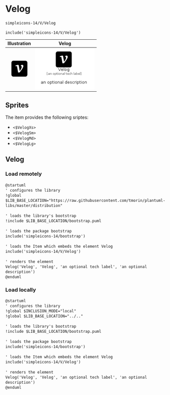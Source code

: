 # Velog


```text
simpleicons-14/V/Velog
```

```text
include('simpleicons-14/V/Velog')
```



| Illustration | Velog |
| :---: | :---: |
| ![illustration for Illustration](../../simpleicons-14/V/Velog.png) | ![illustration for Velog](../../simpleicons-14/V/Velog.Local.png) |



## Sprites
The item provides the following sriptes:

- `<$VelogXs>`
- `<$VelogSm>`
- `<$VelogMd>`
- `<$VelogLg>`





## Velog

### Load remotely
```plantuml
@startuml
' configures the library
!global $LIB_BASE_LOCATION="https://raw.githubusercontent.com/tmorin/plantuml-libs/master/distribution"

' loads the library's bootstrap
!include $LIB_BASE_LOCATION/bootstrap.puml

' loads the package bootstrap
include('simpleicons-14/bootstrap')

' loads the Item which embeds the element Velog
include('simpleicons-14/V/Velog')

' renders the element
Velog('Velog', 'Velog', 'an optional tech label', 'an optional description')
@enduml
```

### Load locally
```plantuml
@startuml
' configures the library
!global $INCLUSION_MODE="local"
!global $LIB_BASE_LOCATION="../.."

' loads the library's bootstrap
!include $LIB_BASE_LOCATION/bootstrap.puml

' loads the package bootstrap
include('simpleicons-14/bootstrap')

' loads the Item which embeds the element Velog
include('simpleicons-14/V/Velog')

' renders the element
Velog('Velog', 'Velog', 'an optional tech label', 'an optional description')
@enduml
```


